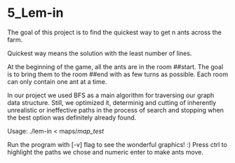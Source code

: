 # 5_Lem-in

The goal of this project is to find the quickest way to get n ants across the farm.

Quickest way means the solution with the least number of lines.

At the beginning of the game, all the ants are in the room ##start. The goal is to bring them to the room ##end with as few turns as possible. Each room can only contain one ant at a time.

In our project we used BFS as a main algorithm for traversing our graph data structure. Still, we optimized it, determinig and cutting of inherently unrealistic or ineffective paths in the process of search and stopping when the best option was definitely already found.

Usage:  ./lem-in < maps/*map_test*

Run the program with [-v] flag to see the wonderful graphics! :)
Press ctrl to highlight the paths we chose and numeric enter to make ants move.
